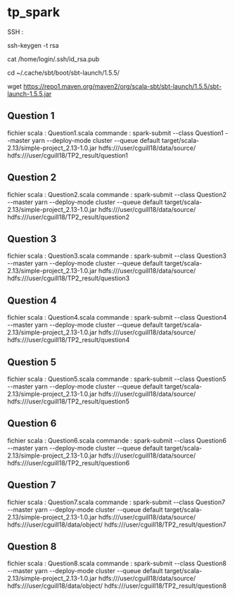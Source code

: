 # tp_spark

SSH : 


ssh-keygen -t rsa


cat /home/login/.ssh/id_rsa.pub


cd  ~/.cache/sbt/boot/sbt-launch/1.5.5/


wget https://repo1.maven.org/maven2/org/scala-sbt/sbt-launch/1.5.5/sbt-launch-1.5.5.jar


## Question 1
fichier scala : Question1.scala
commande : spark-submit --class Question1 --master yarn --deploy-mode cluster --queue default target/scala-2.13/simple-project_2.13-1.0.jar hdfs:///user/cguill18/data/source/ hdfs:///user/cguill18/TP2_result/question1

## Question 2
fichier scala : Question2.scala
commande : spark-submit --class Question2 --master yarn --deploy-mode cluster --queue default target/scala-2.13/simple-project_2.13-1.0.jar hdfs:///user/cguill18/data/source/ hdfs:///user/cguill18/TP2_result/question2

## Question 3
fichier scala : Question3.scala
commande : spark-submit --class Question3 --master yarn --deploy-mode cluster --queue default target/scala-2.13/simple-project_2.13-1.0.jar hdfs:///user/cguill18/data/source/ hdfs:///user/cguill18/TP2_result/question3

## Question 4
fichier scala : Question4.scala
commande : spark-submit --class Question4 --master yarn --deploy-mode cluster --queue default target/scala-2.13/simple-project_2.13-1.0.jar hdfs:///user/cguill18/data/source/ hdfs:///user/cguill18/TP2_result/question4

## Question 5
fichier scala : Question5.scala
commande : spark-submit --class Question5 --master yarn --deploy-mode cluster --queue default target/scala-2.13/simple-project_2.13-1.0.jar hdfs:///user/cguill18/data/source/ hdfs:///user/cguill18/TP2_result/question5

## Question 6
fichier scala : Question6.scala
commande : spark-submit --class Question6 --master yarn --deploy-mode cluster --queue default target/scala-2.13/simple-project_2.13-1.0.jar hdfs:///user/cguill18/data/source/ hdfs:///user/cguill18/TP2_result/question6

## Question 7
fichier scala : Question7.scala
commande : spark-submit --class Question7 --master yarn --deploy-mode cluster --queue default target/scala-2.13/simple-project_2.13-1.0.jar hdfs:///user/cguill18/data/source/ hdfs:///user/cguill18/data/object/ hdfs:///user/cguill18/TP2_result/question7

## Question 8
fichier scala : Question8.scala
commande : spark-submit --class Question8 --master yarn --deploy-mode cluster --queue default target/scala-2.13/simple-project_2.13-1.0.jar hdfs:///user/cguill18/data/source/ hdfs:///user/cguill18/data/object/ hdfs:///user/cguill18/TP2_result/question8